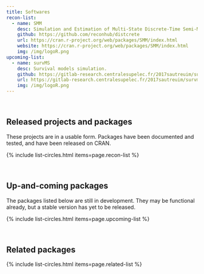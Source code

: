 ```yaml
---
title: Softwares
recon-list:
  - name: SMM
    desc: Simulation and Estimation of Multi-State Discrete-Time Semi-Markov and Markov Models.
    github: https://github.com/reconhub/distcrete
    url: https://cran.r-project.org/web/packages/SMM/index.html
    website: https://cran.r-project.org/web/packages/SMM/index.html
    img: /img/logoR.png
upcoming-list:
  - name: survMS
    desc: Survival models simulation.
    github: https://gitlab-research.centralesupelec.fr/2017sautreuim/survms
    url: https://gitlab-research.centralesupelec.fr/2017sautreuim/survms
    img: /img/logoR.png
---
```




<br>

## Released projects and packages

These projects are in a usable form. Packages have been documented and tested, and have been
released on CRAN.

{% include list-circles.html items=page.recon-list %}




<br>

## Up-and-coming packages

The packages listed below are still in development. They may be functional
already, but a stable version has yet to be released.

{% include list-circles.html items=page.upcoming-list %}




<br>

## Related packages

<!--- The packages listed below mostly predate RECON, but have been authored by RECON members and are relevant for infectious disease epidemiology.--->

{% include list-circles.html items=page.related-list %}
